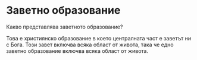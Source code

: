 # Заветно образование
Какво представлява заветното образование?

Това е християнско образование в което централната част е заветът ни с Бога. Този завет включва всяка област от живота, така че едно заветно образование включва всяка област от живота.
